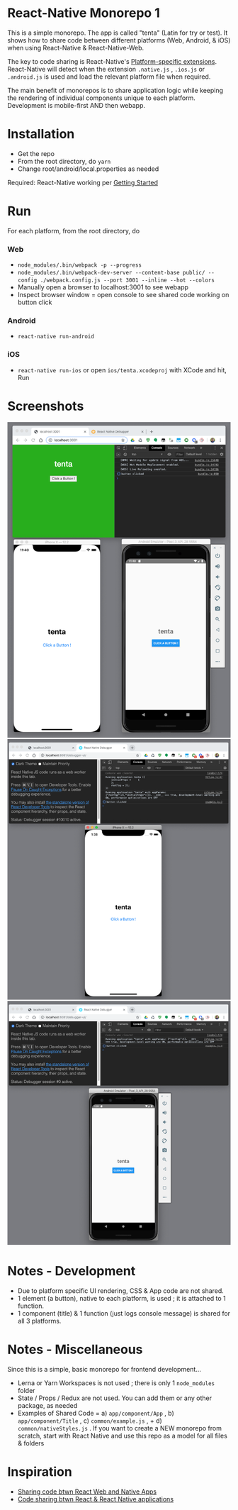 React-Native Monorepo 1
=================
This is a simple monorepo. The app is called "tenta" (Latin for try or test). It shows how to share code between different platforms (Web, Android, & iOS) when using React-Native & React-Native-Web. 

The key to code sharing is React-Native's [Platform-specific extensions](https://facebook.github.io/react-native/docs/platform-specific-code.html#platform-specific-extensions). React-Native will detect when the extension ```.native.js``` , ```.ios.js``` or ```.android.js``` is used and load the relevant platform file when required.

The main benefit of monorepos is to share application logic while keeping the rendering of individual components unique to each platform. Development is mobile-first AND then webapp.

Installation
============
* Get the repo
* From the root directory, do ```yarn```
* Change root/android/local.properties as needed

Required: React-Native working per [Getting Started](https://facebook.github.io/react-native/docs/getting-started)

Run
===

For each platform, from the root directory, do

### Web
* ```node_modules/.bin/webpack -p --progress```
* ```node_modules/.bin/webpack-dev-server --content-base public/ --config ./webpack.config.js --port 3001 --inline --hot --colors```
* Manually open a browser to localhost:3001 to see webapp 
* Inspect browser window = open console to see shared code working on button click

### Android
* ```react-native run-android```

### iOS
* ```react-native run-ios``` or open ```ios/tenta.xcodeproj``` with XCode and hit, Run

Screenshots
===========

![Screenshot 1 - all](https://github.com/og-pr/public_ticket.520/blob/master/tenta/_docs/monorepo_all.png)
![Screenshot 2 - ios](https://github.com/og-pr/public_ticket.520/blob/master/tenta/_docs/monorepo_ios.png)
![Screenshot 3 - android](https://github.com/og-pr/public_ticket.520/blob/master/tenta/_docs/monorepo_android.png)

Notes - Development 
===========
* Due to platform specific UI rendering, CSS & App code are not shared.
* 1 element (a button), native to each platform, is used ; it is attached to 1 function.  
* 1 component (title) & 1 function (just logs console message) is shared for all 3 platforms.  

Notes - Miscellaneous 
=====
Since this is a simple, basic monorepo for frontend development...

* Lerna or Yarn Workspaces is not used ; there is only 1 ```node_modules``` folder
* State / Props / Redux are not used. You can add them or any other package, as needed
* Examples of Shared Code = a) ```app/component/App``` , b) ```app/component/Title``` , c) ```common/example.js``` , + d) ```common/nativeStyles.js``` . If you want to create a NEW monorepo from scratch, start with React Native and use this repo as a model for all files & folders

Inspiration
===========
* [Sharing code btwn React Web and Native Apps](http://jkaufman.io/react-web-native-codesharing/)
* [Code sharing btwn React & React Native applications](http://ihor.burlachenko.com/code-sharing-between-react-and-react-native-applications/)
